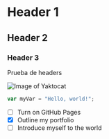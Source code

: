 # Header 1
## Header 2
### Header 3

Prueba de headers

![Image of Yaktocat](https://octodex.github.com/images/yaktocat.png)


``` javascript
var myVar = "Hello, world!";
```

- [ ] Turn on GitHub Pages
- [X] Outline my portfolio
- [ ] Introduce myself to the world
